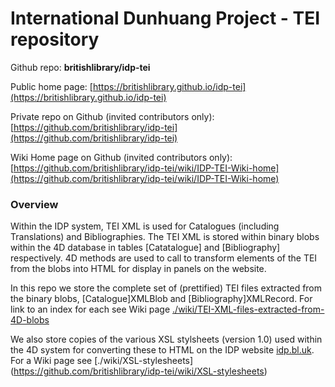 # International Dunhuang Project - TEI repository

Github repo: **britishlibrary/idp-tei**

Public home page: [https://britishlibrary.github.io/idp-tei](https://britishlibrary.github.io/idp-tei)

Private repo on Github (invited contributors only): [https://github.com/britishlibrary/idp-tei](https://github.com/britishlibrary/idp-tei)

Wiki Home page on Github (invited contributors only): [https://github.com/britishlibrary/idp-tei/wiki/IDP-TEI-Wiki-home](https://github.com/britishlibrary/idp-tei/wiki/IDP-TEI-Wiki-home)


### Overview
Within the IDP system, TEI XML is used for Catalogues (including Translations) and Bibliographies. The TEI XML is stored within binary blobs within the 4D database in tables [Catatalogue] and [Bibliography] respectively. 4D methods are used to call to transform elements of the TEI from the blobs into HTML for display in panels on the website.

In this repo we store the complete set of (prettified) TEI files extracted from the binary blobs, [Catalogue]XMLBlob and [Bibliography]XMLRecord. For link to an index for each see Wiki page [./wiki/TEI-XML-files-extracted-from-4D-blobs](https://github.com/britishlibrary/idp-tei/wiki/TEI-XML-files-extracted-from-4D-blobs)

We also store copies of the various XSL stylsheets (version 1.0) used within the 4D system for converting these to HTML on the IDP website [idp.bl.uk](idp.bl.uk). For a Wiki page see [./wiki/XSL-stylesheets] (https://github.com/britishlibrary/idp-tei/wiki/XSL-stylesheets)
